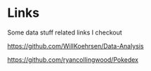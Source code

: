 # Links

Some data stuff related links I checkout

https://github.com/WillKoehrsen/Data-Analysis

https://github.com/ryancollingwood/Pokedex

